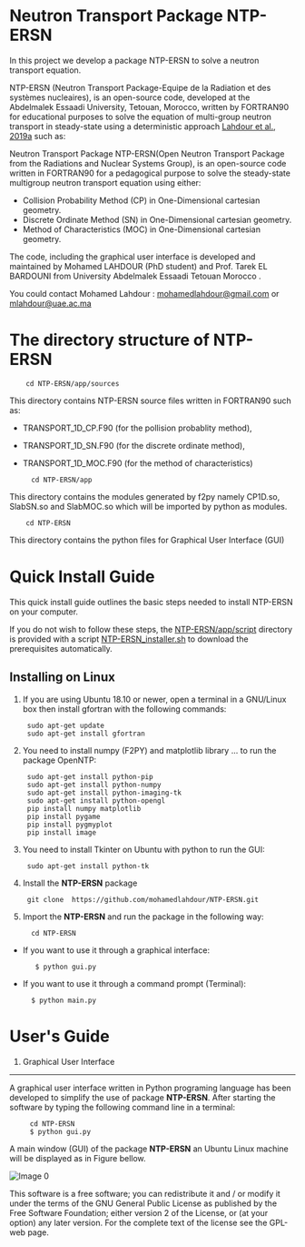 # Neutron Transport Package NTP-ERSN

In this project we develop a package NTP-ERSN to solve a neutron transport equation.


NTP-ERSN (Neutron Transport Package-Equipe de la Radiation et des systèmes nucleaires), is an open-source code, developed at the Abdelmalek Essaadi University, Tetouan, Morocco, written by FORTRAN90 for educational purposes to solve the equation of multi-group neutron transport in steady-state using a deterministic approach [Lahdour et al., 2019a](https://doi.org/10.1016/j.apradiso.2018.12.004) such as:


Neutron Transport Package NTP-ERSN(Open Neutron Transport Package from the Radiations and Nuclear Systems Group), is an open-source code written in FORTRAN90 for a pedagogical purpose to solve the steady-state multigroup neutron transport equation using either:

* Collision Probability Method (CP) in One-Dimensional cartesian geometry. 
* Discrete Ordinate Method (SN) in One-Dimensional cartesian geometry. 
* Method of Characteristics (MOC) in One-Dimensional cartesian geometry. 

The code, including the graphical user interface is developed and maintained by Mohamed LAHDOUR (PhD student) and Prof. Tarek EL BARDOUNI from University Abdelmalek Essaadi Tetouan Morocco .

You could contact Mohamed Lahdour : mohamedlahdour@gmail.com or mlahdour@uae.ac.ma

The directory structure of NTP-ERSN
=============

        cd NTP-ERSN/app/sources

This directory contains NTP-ERSN source files written in FORTRAN90 such as:

* TRANSPORT_1D_CP.F90 (for the pollision probablity method),
* TRANSPORT_1D_SN.F90 (for the discrete ordinate method),
* TRANSPORT_1D_MOC.F90 (for the method of characteristics)

        cd NTP-ERSN/app

This directory contains the modules generated by f2py namely CP1D.so, SlabSN.so and SlabMOC.so which will be imported by python as modules.

        cd NTP-ERSN

This directory contains the python files for Graphical User Interface (GUI)

Quick Install Guide
=============

This quick install guide outlines the basic steps needed to install NTP-ERSN on your computer.

If you do not wish to follow these steps, the [NTP-ERSN/app/script](https://github.com/mohamedlahdour/NTP-ERSN/tree/master/script) directory is provided with a script [NTP-ERSN_installer.sh](https://github.com/mohamedlahdour/NTP-ERSN/tree/master/script) to download the prerequisites automatically.

Installing on Linux
-------------------

1. If you are using Ubuntu 18.10 or newer, open a terminal in a GNU/Linux box then install gfortran with the following commands:

        sudo apt-get update
        sudo apt-get install gfortran

2. You need to install numpy (F2PY) and matplotlib library ... to run the package OpenNTP:

        sudo apt-get install python-pip
        sudo apt-get install python-numpy
        sudo apt-get install python-imaging-tk
        sudo apt-get install python-opengl
        pip install numpy matplotlib
        pip install pygame
        pip install pygmyplot
        pip install image


3. You need to install Tkinter on Ubuntu with python to run the GUI:

        sudo apt-get install python-tk 

4. Install the **NTP-ERSN** package

        git clone  https://github.com/mohamedlahdour/NTP-ERSN.git

5. Import the **NTP-ERSN** and run the package in the following way:
    
         cd NTP-ERSN
    
* If you want to use it through a graphical interface:

         $ python gui.py

* If you want to use it through a command prompt (Terminal):

        $ python main.py

User's Guide
============

1. Graphical User Interface
--------------------------

A graphical user interface written in Python programing language has been developed to simplify the use of package **NTP-ERSN**.
After starting the software by typing the following command line in a terminal:

         cd NTP-ERSN
         $ python gui.py

A main window (GUI) of the package **NTP-ERSN** an Ubuntu Linux machine will be displayed as in Figure bellow.

![Image 0](https://github.com/mohamedlahdour/NTP-ERSN/tree/master/doc/images/gui1.png)

This software is a free software; you can redistribute it and / or modify it under the terms of the GNU General Public License as published by the Free Software Foundation; either version 2 of the License, or (at your option) any later version. For the complete text of the license see the GPL-web page.
